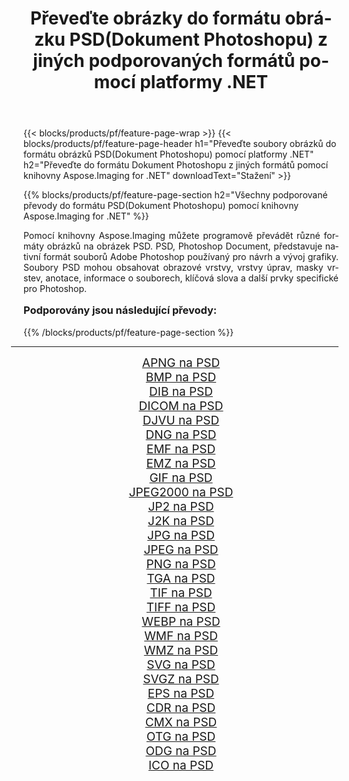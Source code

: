 ﻿---
title: Převeďte obrázky do formátu obrázku PSD(Dokument Photoshopu) z jiných podporovaných formátů pomocí platformy .NET 
weight: 3920
url: /cs/net/conversion/to/psd/ 
lang: cs
langdirlevel: 2
locales: zh-hans,ja,it,ru,de,es,fr,nl,id,lt,pl,pt,vi,tr,ko,zh-hant,ar,hi,th,sv,cs,uk,he
description: Pomocí knihovny Aspose.Imaging for .NET je snadné převést do formátu PSD(Dokument Photoshopu) z jiných podporovaných formátů obrázků
---

{{< blocks/products/pf/feature-page-wrap >}}
{{< blocks/products/pf/feature-page-header h1="Převeďte soubory obrázků do formátu obrázků PSD(Dokument Photoshopu) pomocí platformy .NET" h2="Převeďte do formátu Dokument Photoshopu z jiných formátů pomocí knihovny Aspose.Imaging for .NET" downloadText="Stažení" >}}


{{% blocks/products/pf/feature-page-section  h2="Všechny podporované převody do formátu PSD(Dokument Photoshopu) pomocí knihovny Aspose.Imaging for .NET" %}}
<p align=justify>Pomocí knihovny Aspose.Imaging můžete programově převádět různé formáty obrázků na obrázek PSD. PSD, Photoshop Document, představuje nativní formát souborů Adobe Photoshop používaný pro návrh a vývoj grafiky. Soubory PSD mohou obsahovat obrazové vrstvy, vrstvy úprav, masky vrstev, anotace, informace o souborech, klíčová slova a další prvky specifické pro Photoshop.</p>
<h3 style="margin-top:16px;">
Podporovány jsou následující převody:
</h3>
{{% /blocks/products/pf/feature-page-section %}}
<div class="container-fluid productfamilypage bg-gray">
    <div class="convertypes bg-gray agp-content section">
        <div class="container">
		<hr style="margin-left:-20px;"/>
		<div class="row other-converters" style="gap: 10px;font-size: 19px;text-align:center;">
		    <div class='col-md-3 other-converter remove-lp remove-rp'><a href="/imaging/cs/net/conversion/apng-to-psd/" style="padding:15px;">APNG na PSD</a></div>
<div class='col-md-3 other-converter remove-lp remove-rp'><a href="/imaging/cs/net/conversion/bmp-to-psd/" style="padding:15px;">BMP na PSD</a></div>
<div class='col-md-3 other-converter remove-lp remove-rp'><a href="/imaging/cs/net/conversion/dib-to-psd/" style="padding:15px;">DIB na PSD</a></div>
<div class='col-md-3 other-converter remove-lp remove-rp'><a href="/imaging/cs/net/conversion/dicom-to-psd/" style="padding:15px;">DICOM na PSD</a></div>
<div class='col-md-3 other-converter remove-lp remove-rp'><a href="/imaging/cs/net/conversion/djvu-to-psd/" style="padding:15px;">DJVU na PSD</a></div>
<div class='col-md-3 other-converter remove-lp remove-rp'><a href="/imaging/cs/net/conversion/dng-to-psd/" style="padding:15px;">DNG na PSD</a></div>
<div class='col-md-3 other-converter remove-lp remove-rp'><a href="/imaging/cs/net/conversion/emf-to-psd/" style="padding:15px;">EMF na PSD</a></div>
<div class='col-md-3 other-converter remove-lp remove-rp'><a href="/imaging/cs/net/conversion/emz-to-psd/" style="padding:15px;">EMZ na PSD</a></div>
<div class='col-md-3 other-converter remove-lp remove-rp'><a href="/imaging/cs/net/conversion/gif-to-psd/" style="padding:15px;">GIF na PSD</a></div>
<div class='col-md-3 other-converter remove-lp remove-rp'><a href="/imaging/cs/net/conversion/jpeg2000-to-psd/" style="padding:15px;">JPEG2000 na PSD</a></div>
<div class='col-md-3 other-converter remove-lp remove-rp'><a href="/imaging/cs/net/conversion/jp2-to-psd/" style="padding:15px;">JP2 na PSD</a></div>
<div class='col-md-3 other-converter remove-lp remove-rp'><a href="/imaging/cs/net/conversion/j2k-to-psd/" style="padding:15px;">J2K na PSD</a></div>
<div class='col-md-3 other-converter remove-lp remove-rp'><a href="/imaging/cs/net/conversion/jpg-to-psd/" style="padding:15px;">JPG na PSD</a></div>
<div class='col-md-3 other-converter remove-lp remove-rp'><a href="/imaging/cs/net/conversion/jpeg-to-psd/" style="padding:15px;">JPEG na PSD</a></div>
<div class='col-md-3 other-converter remove-lp remove-rp'><a href="/imaging/cs/net/conversion/png-to-psd/" style="padding:15px;">PNG na PSD</a></div>
<div class='col-md-3 other-converter remove-lp remove-rp'><a href="/imaging/cs/net/conversion/tga-to-psd/" style="padding:15px;">TGA na PSD</a></div>
<div class='col-md-3 other-converter remove-lp remove-rp'><a href="/imaging/cs/net/conversion/tif-to-psd/" style="padding:15px;">TIF na PSD</a></div>
<div class='col-md-3 other-converter remove-lp remove-rp'><a href="/imaging/cs/net/conversion/tiff-to-psd/" style="padding:15px;">TIFF na PSD</a></div>
<div class='col-md-3 other-converter remove-lp remove-rp'><a href="/imaging/cs/net/conversion/webp-to-psd/" style="padding:15px;">WEBP na PSD</a></div>
<div class='col-md-3 other-converter remove-lp remove-rp'><a href="/imaging/cs/net/conversion/wmf-to-psd/" style="padding:15px;">WMF na PSD</a></div>
<div class='col-md-3 other-converter remove-lp remove-rp'><a href="/imaging/cs/net/conversion/wmz-to-psd/" style="padding:15px;">WMZ na PSD</a></div>
<div class='col-md-3 other-converter remove-lp remove-rp'><a href="/imaging/cs/net/conversion/svg-to-psd/" style="padding:15px;">SVG na PSD</a></div>
<div class='col-md-3 other-converter remove-lp remove-rp'><a href="/imaging/cs/net/conversion/svgz-to-psd/" style="padding:15px;">SVGZ na PSD</a></div>
<div class='col-md-3 other-converter remove-lp remove-rp'><a href="/imaging/cs/net/conversion/eps-to-psd/" style="padding:15px;">EPS na PSD</a></div>
<div class='col-md-3 other-converter remove-lp remove-rp'><a href="/imaging/cs/net/conversion/cdr-to-psd/" style="padding:15px;">CDR na PSD</a></div>
<div class='col-md-3 other-converter remove-lp remove-rp'><a href="/imaging/cs/net/conversion/cmx-to-psd/" style="padding:15px;">CMX na PSD</a></div>
<div class='col-md-3 other-converter remove-lp remove-rp'><a href="/imaging/cs/net/conversion/otg-to-psd/" style="padding:15px;">OTG na PSD</a></div>
<div class='col-md-3 other-converter remove-lp remove-rp'><a href="/imaging/cs/net/conversion/odg-to-psd/" style="padding:15px;">ODG na PSD</a></div>
<div class='col-md-3 other-converter remove-lp remove-rp'><a href="/imaging/cs/net/conversion/ico-to-psd/" style="padding:15px;">ICO na PSD</a></div>
                </div>
        </div>
    </div>
</div>
<br/>

